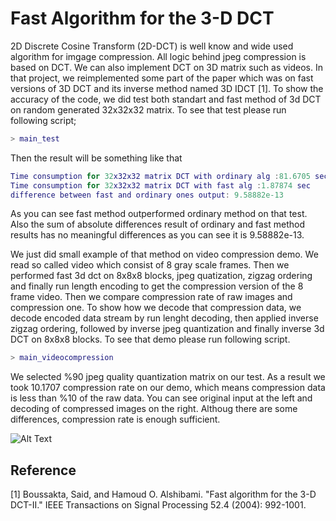 
# Fast Algorithm for the 3-D DCT

2D Discrete Cosine Transform (2D-DCT) is well know and wide used algorithm for imgage compression. All logic behind jpeg compression is based on DCT. We can also implement DCT on 3D matrix such as videos. In that project, we reimplemented some part of the paper which was on fast versions of 3D DCT and its inverse method named 3D IDCT [1]. To show the accuracy of the code, we did test both standart and fast method of 3d DCT on random generated 32x32x32 matrix. To see that test please run following script;
```matlab
> main_test
```
Then the result will be something like that
```matlab
Time consumption for 32x32x32 matrix DCT with ordinary alg :81.6705 sec
Time consumption for 32x32x32 matrix DCT with fast alg :1.87874 sec
difference between fast and ordinary ones output: 9.58882e-13
```
As you can see fast method outperformed ordinary method on that test. Also the sum of absolute differences result of ordinary and fast method results has no meaningful differences as you can see it is 9.58882e-13.

We just did small example of that method on video compression demo. We read so called video which consist of 8 gray scale frames. Then we performed fast 3d dct on 8x8x8 blocks, jpeg quatization, zigzag ordering and finally run length encoding to get the compression version of the 8 frame video. Then we compare compression rate of raw images and compression one. To show how we decode that compression data, we decode encoded data stream by run lenght decoding, then applied inverse zigzag ordering, followed by inverse jpeg quantization and finally inverse 3d DCT on 8x8x8 blocks. To see that demo please run following script.
```matlab
> main_videocompression
```
We selected %90 jpeg quality quantization matrix on our test. As a result we took 10.1707 compression rate on our demo, which means compression data is less than %10 of the raw data. You can see original input at the left and decoding of compressed images on the right. Althoug there are some differences, compression rate is enough sufficient. 



![Alt Text](result.gif)

## Reference ##
[1] Boussakta, Said, and Hamoud O. Alshibami. "Fast algorithm for the 3-D DCT-II." IEEE Transactions on Signal Processing 52.4 (2004): 992-1001.
